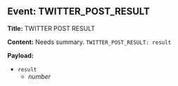 ## Event: TWITTER_POST_RESULT

**Title:** TWITTER POST RESULT

**Content:**
Needs summary.
`TWITTER_POST_RESULT: result`

**Payload:**
- `result`
  - *number*